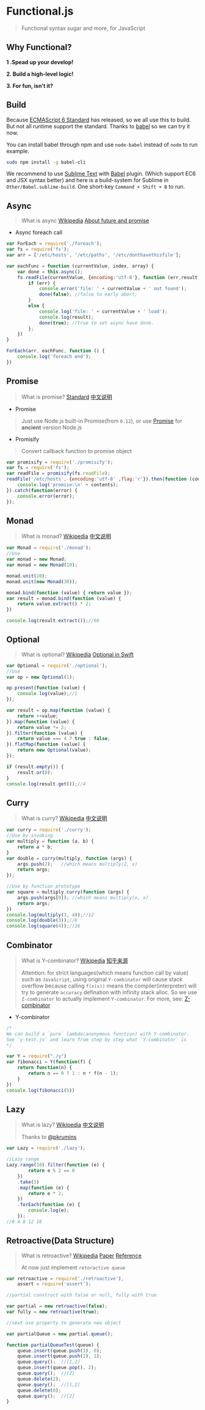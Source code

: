 # Functional.js

> Functional syntax sugar and more, for JavaScript

## Why Functional?

**1 .Spead up your develop!**

**2. Build a high-level logic!**

**3. For fun, isn't it?**


## Build

Because [ECMAScript 6 Standard](http://www.ecma-international.org/ecma-262/6.0/) has released, so we all use this to build. But not all runtime support the standard.
Thanks to [babel](https://babeljs.io/repl/) so we can try it now.

You can install babel through npm and use `node-babel` instead of `node` to run example.

```bash
sudo npm install -g babel-cli
```

We recommend to use [Sublime Text](http://www.sublimetext.com/3) with [Babel](https://packagecontrol.io/packages/Babel) plugin. (Which support EC6 and JSX syntax better) and here is a build-system for Sublime in `Other/Babel.sublime-build`. One short-key `Command + Shift + B` to run.

## Async

> What is async [Wikipedia](hhttps://en.wikipedia.org/wiki/Asynchronous_I/O) [About future and promise](https://en.wikipedia.org/wiki/Futures_and_promises) 

+ Async foreach call

```javascript
var ForEach = require('./foreach');
var fs = require('fs');
var arr = ['/etc/hosts', '/etc/paths', '/etc/donthavethisfile'];

var eachFunc = function (currentValue, index, array) {
	var done = this.async();
	fs.readFile(currentValue, {encoding:'utf-8'}, function (err,result) {
		if (err) {
			console.error('file: ' + currentValue + ' not found');
			done(false); //false to early abort;
		}
		else {
			console.log('file: ' + currentValue + ' load');
			console.log(result);
			done(true); //true to set async have done.
		};
	})
}

ForEach(arr, eachFunc, function () {
	console.log('foreach end');
})
```

## Promise

> What is promise? [Standard](https://developer.mozilla.org/en-US/docs/Web/JavaScript/Reference/Global_Objects/Promise) [中文说明](http://liubin.github.io/promises-book/)

+ Promise

> Just use Node.js built-in Promise(from `0.12`), or use [Promise](https://www.npmjs.com/package/promise) for **ancient** version Node.js

+ Promisify

> Convert callback function to promise object

```javascript
var promisify = require('./promisify');
var fs = require('fs');
var readFile = promisify(fs.readFile);
readFile('/etc/hosts', {encoding:'utf-8' ,flag:'r'}).then(function (contents) {
	console.log('promise:\n' + contents);
}).catch(function(error) {
	console.error(error);
});
```

## Monad

> What is monad? [Wikipedia](https://en.wikipedia.org/wiki/Monad) [中文说明](http://www.ruanyifeng.com/blog/2015/07/monad.html)

```javascript
var Monad = require('./monad');
//Use
var monad = new Monad;
var monad = new Monad(10);

monad.unit(20);
monad.unit(new Monad(30));

monad.bind(function (value) { return value });
var result = monad.bind(function (value) {
	return value.extract() * 2;
})

console.log(result.extract());//60
```

## Optional

> What is optional? [Wikipedia](https://en.wikipedia.org/wiki/Option_type) [Optional in Swift](https://developer.apple.com/library/ios/documentation/Swift/Conceptual/Swift_Programming_Language/Types.html#//apple_ref/doc/uid/TP40014097-CH31-ID452)

```javascript
var Optional = require('./optional');
//Use
var op = new Optional(1);

op.present(function (value) {
	console.log(value);//1
});

var result = op.map(function (value) {
	return ++value;
}).map(function (value) {
	return value *= 2;
}).filter(function (value) {
	return value === 4 ? true : false;
}).flatMap(function (value) {
	return new Optional(value);
});

if (result.empty()) {
	result.or(0);
}
console.log(result.get());//4
```

## Curry

> What is curry? [Wikipedia](https://en.wikipedia.org/wiki/Currying) [中文说明](https://gist.github.com/jcouyang/b56a830cd55bd230049f)

```javascript
var curry = require('./curry');
//Use by invoking
var multiply = function (a, b) {
	return a * b;
}
var double = curry(multiply, function (args) {
	args.push(2);	//which means multiply(2, x)
	return args;
});

//Use by function prototype
var square = multiply.curry(function (args) {
	args.push(args[0]);	//which means multiply(x, x)
	return args;
})
console.log(multiply(3, 4));//12
console.log(double(3));//6
console.log(square(4));//16
```

## Combinator

> What is Y-combinator? [Wikipedia](https://en.wikipedia.org/wiki/Fixed-point_combinator#Fixed_point_combinators_in_lambda_calculus) [知乎来源](http://www.zhihu.com/question/21099081#answer-2707220)
> 
> Attention: for strict languages(which means function call by value) such as `JavaScript`, using original `Y-combinator` will cause stack overflow because calling `f(x(x))` means the compiler(interpreter) will try to generate `accuracy` defination with infinity stack alloc. So we use `Z-combinator` to actually implement `Y-combinator`. For more, see: [Z-combinator](https://en.wikipedia.org/wiki/Fixed-point_combinator#Strict_fixed_point_combinator)

+ Y-combinator

```javascript
/*
We can build a `pure` lambda(anonymous function) with Y-combinator.
See `y-test.js` and learn from step by step what `Y-combinator` is
*/

var Y = require("./y")
var fibonacci = Y(function(f) {
	return function(n) {
		return n == 0 ? 1 : n * f(n - 1);
	}
})
console.log(fibonacci(5))
```

## Lazy

> What is lazy? [Wikipedia](https://en.wikipedia.org/wiki/Lazy_evaluation) [中文说明](http://segmentfault.com/a/1190000000358463)
> 
> Thanks to [@pkrumins](https://github.com/pkrumins)

```javascript
var Lazy = require('./lazy');

//Lazy range
Lazy.range(10).filter(function (e) {
		return e % 2 == 0
	})
	.take(5)
	.map(function (e) {
		return e * 2;
	})
	.forEach(function (e) {
		console.log(e);
	});
//0 4 8 12 16
```

## Retroactive(Data Structure)

> What is retroactive? [Wikipedia](https://en.wikipedia.org/wiki/Retroactive_data_structures) [Paper](http://delivery.acm.org/10.1145/1250000/1240236/a13-demaine.pdf?ip=223.3.93.86&id=1240236&acc=ACTIVE%20SERVICE&key=BF85BBA5741FDC6E%2EEEBE655830483280%2E4D4702B0C3E38B35%2E4D4702B0C3E38B35&CFID=558486549&CFTOKEN=73726269&__acm__=1446648373_12ed7d4fa794b6c9a384f96437e3588f) [Reference](http://python-retroactive-data-structures.readthedocs.org/en/latest/specifics/)
> 
> At now just implement `retoractive queue`

```javascript
var retroactive = require('./retroactive'),
	assert = require('assert');

//partial construct with false or null, fully with true

var partial = new retroactive(false);
var fully = new retroactive(true);

//next use property to generate new object

var partialQueue = new partial.queue();

function partialQueueTest(queue) {
	queue.insert(queue.push(1), 0);
	queue.insert(queue.push(2), 1);
	queue.query();	//[1,2]
	queue.insert(queue.pop(), 2);
	queue.query();	//[2]
	queue.delete(2);
	queue.query();	//[1,2]
	queue.delete(0);
	queue.query();	//[2]
}
```